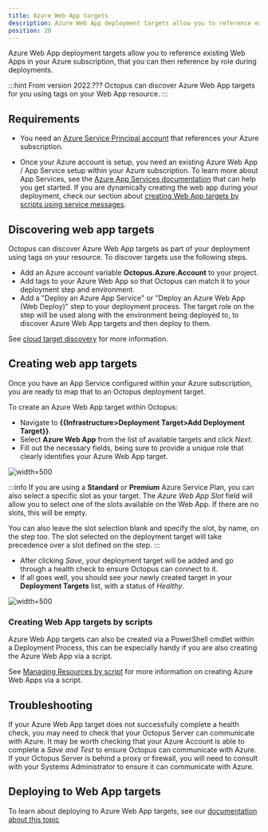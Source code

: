```yaml
---
title: Azure Web App targets
description: Azure Web App deployment targets allow you to reference existing Web Apps in your Azure subscription, that you can then reference by role during deployments.
position: 20
---
```


Azure Web App deployment targets allow you to reference existing Web Apps in your Azure subscription, that you can then reference by role during deployments.

:::hint
From version 2022.??? Octopus can discover Azure Web App targets for you using tags on your Web App resource.
:::

## Requirements

- You need an [Azure Service Principal account](/docs/infrastructure/accounts/azure/index.md#azure-service-principal) that references your Azure subscription.

- Once your Azure account is setup, you need an existing Azure Web App / App Service setup within your Azure subscription. To learn more about App Services, see the [Azure App Services documentation](https://docs.microsoft.com/en-us/azure/app-service/) that can help you get started. If you are dynamically creating the web app during your deployment, check our section about [creating Web App targets by scripts using service messages](#creating-web-app-targets-by-scripts).

## Discovering web app targets

Octopus can discover Azure Web App targets as part of your deployment using tags on your resource. To discover targets use the following steps.

- Add an Azure account variable **Octopus.Azure.Account** to your project.
- Add tags to your Azure Web App so that Octopus can match it to your deployment step and environment.
- Add a "Deploy an Azure App Service" or "Deploy an Azure Web App (Web Deploy)" step to your deployment process. The target role on the step will be used along with the environment being deployed to, to discover Azure Web App targets and then deploy to them.

See [cloud target discovery](/docs/infrastructure/deployment-targets/cloud-target-discovery/index.md) for more information.

## Creating web app targets

Once you have an App Service configured within your Azure subscription, you are ready to map that to an Octopus deployment target.

To create an Azure Web App target within Octopus:

- Navigate to **{{Infrastructure>Deployment Target>Add Deployment Target}}**.
- Select **Azure Web App** from the list of available targets and click _Next_.
- Fill out the necessary fields, being sure to provide a unique role that clearly identifies your Azure Web App target.

![](create-azure-web-app-target.png "width=500")

:::info
If you are using a **Standard** or **Premium** Azure Service Plan, you can also select a specific slot as your target.
The _Azure Web App Slot_ field will allow you to select one of the slots available on the Web App. If there are no slots, this will be empty.

You can also leave the slot selection blank and specify the slot, by name, on the step too. The slot selected on the deployment target will take precedence over a slot defined on the step.
:::

- After clicking _Save_, your deployment target will be added and go through a health check to ensure Octopus can connect to it.
- If all goes well, you should see your newly created target in your **Deployment Targets** list, with a status of _Healthy_.

![](deployment-targets-web-app-healthy.png "width=500")

### Creating Web App targets by scripts

Azure Web App targets can also be created via a PowerShell cmdlet within a Deployment Process, this can be especially handy if you are also creating the Azure Web App via a script.

See [Managing Resources by script](/docs/infrastructure/deployment-targets/dynamic-infrastructure/index.md) for more information on creating Azure Web Apps via a script.

## Troubleshooting

If your Azure Web App target does not successfully complete a health check, you may need to check that your Octopus Server can communicate with Azure. It may be worth checking that your Azure Account is able to complete a _Save and Test_ to ensure Octopus can communicate with Azure. If your Octopus Server is behind a proxy or firewall, you will need to consult with your Systems Administrator to ensure it can communicate with Azure.

## Deploying to Web App targets

To learn about deploying to Azure Web App targets, see our [documentation about this topic](/docs/deployments/azure/deploying-a-package-to-an-azure-web-app/index.md)
